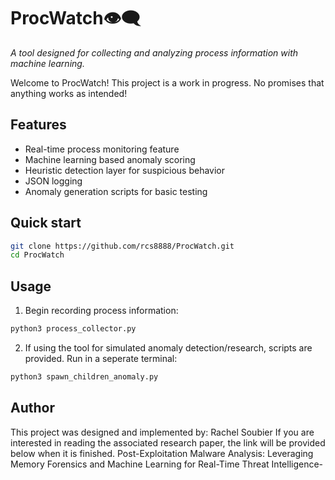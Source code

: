 # ProcWatch👁️‍🗨️
*A tool designed for collecting and analyzing process information with machine learning.*

Welcome to ProcWatch! This project is a work in progress. No promises that anything works as intended!

## Features
- Real-time process monitoring feature
- Machine learning based anomaly scoring
- Heuristic detection layer for suspicious behavior
- JSON logging
- Anomaly generation scripts for basic testing

## Quick start
```bash
git clone https://github.com/rcs8888/ProcWatch.git
cd ProcWatch
```
## Usage
1. Begin recording process information:
```python
python3 process_collector.py
```
2. If using the tool for simulated anomaly detection/research, scripts are provided. Run in a seperate terminal:
```python
python3 spawn_children_anomaly.py
```

## Author
This project was designed and implemented by: Rachel Soubier
If you are interested in reading the associated research paper, the link will be provided below when it is finished.
Post-Exploitation Malware Analysis: Leveraging Memory Forensics and Machine Learning for Real-Time Threat Intelligence- 

   
